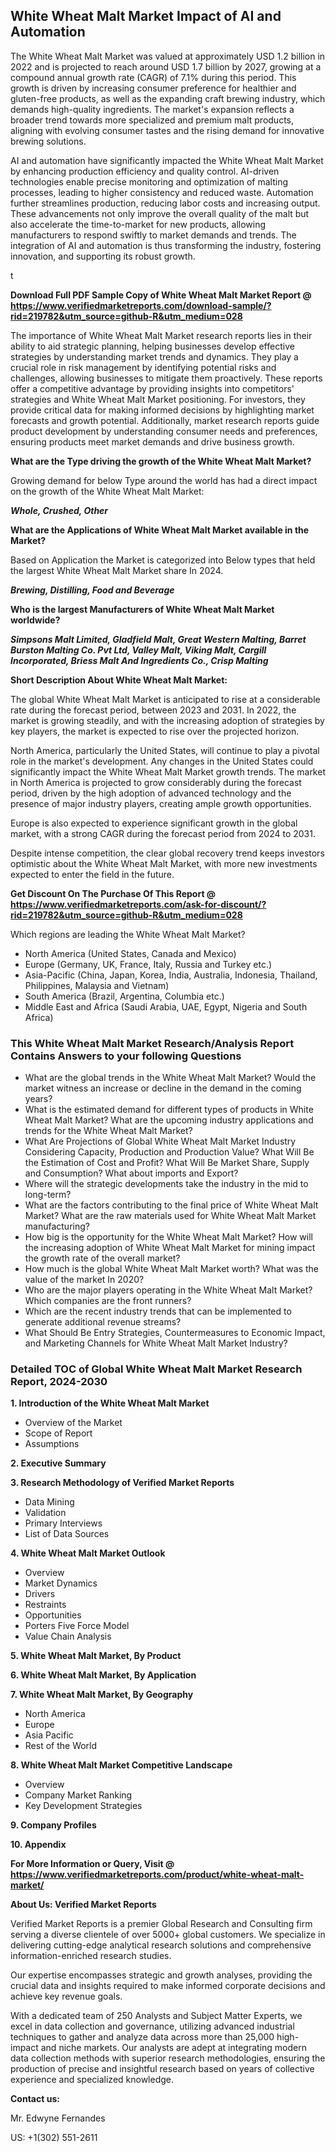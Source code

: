 <h2>White Wheat Malt Market Impact of AI and Automation</h2><p>The White Wheat Malt Market was valued at approximately USD 1.2 billion in 2022 and is projected to reach around USD 1.7 billion by 2027, growing at a compound annual growth rate (CAGR) of 7.1% during this period. This growth is driven by increasing consumer preference for healthier and gluten-free products, as well as the expanding craft brewing industry, which demands high-quality ingredients. The market's expansion reflects a broader trend towards more specialized and premium malt products, aligning with evolving consumer tastes and the rising demand for innovative brewing solutions.</p><p>AI and automation have significantly impacted the White Wheat Malt Market by enhancing production efficiency and quality control. AI-driven technologies enable precise monitoring and optimization of malting processes, leading to higher consistency and reduced waste. Automation further streamlines production, reducing labor costs and increasing output. These advancements not only improve the overall quality of the malt but also accelerate the time-to-market for new products, allowing manufacturers to respond swiftly to market demands and trends. The integration of AI and automation is thus transforming the industry, fostering innovation, and supporting its robust growth.</p>t</p><p id="" class=""><strong>Download Full PDF Sample Copy of White Wheat Malt Market Report @ <a href="https://www.verifiedmarketreports.com/download-sample/?rid=219782&utm_source=github-R&utm_medium=028" target="_blank">https://www.verifiedmarketreports.com/download-sample/?rid=219782&utm_source=github-R&utm_medium=028</a></strong></p><p>The importance of&nbsp;White Wheat Malt Market research reports lies in their ability to aid strategic planning, helping businesses develop effective strategies by understanding market trends and dynamics. They play a crucial role in risk management by identifying potential risks and challenges, allowing businesses to mitigate them proactively. These reports offer a competitive advantage by providing insights into competitors' strategies and White Wheat Malt Market positioning. For investors, they provide critical data for making informed decisions by highlighting market forecasts and growth potential. Additionally, market research reports guide product development by understanding consumer needs and preferences, ensuring products meet market demands and drive business growth.</p><p><strong>What are the&nbsp;Type driving the growth of the White Wheat Malt Market?</strong></p><p id="" class="">Growing demand for below Type around the world has had a direct impact on the growth of the White Wheat Malt Market:</p><em><strong>Whole, Crushed, Other</strong></em></p><strong>What are the&nbsp;Applications&nbsp;of White Wheat Malt Market available in the Market?</strong></p><p id="" class="">Based on Application the Market is categorized into Below types that held the largest White Wheat Malt Market share In 2024.</p><em><strong>Brewing, Distilling, Food and Beverage</strong></em></p><strong>Who is the largest Manufacturers of White Wheat Malt Market worldwide?</strong></p><p><em><strong>Simpsons Malt Limited, Gladfield Malt, Great Western Malting, Barret Burston Malting Co. Pvt Ltd, Valley Malt, Viking Malt, Cargill Incorporated, Briess Malt And Ingredients Co., Crisp Malting</strong></em></p><p id="" class=""><strong>Short Description About White Wheat Malt Market:</strong></p><p>The global White Wheat Malt Market is anticipated to rise at a considerable rate during the forecast period, between 2023 and 2031. In 2022, the market is growing steadily, and with the increasing adoption of strategies by key players, the market is expected to rise over the projected horizon.</p><p>North America, particularly the United States, will continue to play a pivotal role in the market's development. Any changes in the United States could significantly impact the White Wheat Malt Market growth trends. The market in North America is projected to grow considerably during the forecast period, driven by the high adoption of advanced technology and the presence of major industry players, creating ample growth opportunities.</p><p>Europe is also expected to experience significant growth in the global market, with a strong CAGR during the forecast period from 2024 to 2031.</p><p>Despite intense competition, the clear global recovery trend keeps investors optimistic about the White Wheat Malt Market, with more new investments expected to enter the field in the future.</p><p id="" class=""><strong>Get Discount On The Purchase Of This Report @ <a href="https://www.verifiedmarketreports.com/ask-for-discount/?rid=219782&utm_source=github-R&utm_medium=028" target="_blank">https://www.verifiedmarketreports.com/ask-for-discount/?rid=219782&utm_source=github-R&utm_medium=028</a></strong></p>Which regions are leading the White Wheat Malt Market?</p><ul><li>North America (United States, Canada and Mexico)</li><li>Europe (Germany, UK, France, Italy, Russia and Turkey etc.)</li><li>Asia-Pacific (China, Japan, Korea, India, Australia, Indonesia, Thailand, Philippines, Malaysia and Vietnam)</li><li>South America (Brazil, Argentina, Columbia etc.)</li><li>Middle East and Africa (Saudi Arabia, UAE, Egypt, Nigeria and South Africa)</li></ul><h3 id="" class="">This White Wheat Malt Market Research/Analysis Report Contains Answers to your following Questions</h3><ul><li>What are the global trends in the White Wheat Malt Market? Would the market witness an increase or decline in the demand in the coming years?</li><li>What is the estimated demand for different types of products in White Wheat Malt Market? What are the upcoming industry applications and trends for the White Wheat Malt Market?</li><li>What Are Projections of Global White Wheat Malt Market Industry Considering Capacity, Production and Production Value? What Will Be the Estimation of Cost and Profit? What Will Be Market Share, Supply and Consumption? What about imports and Export?</li><li>Where will the strategic developments take the industry in the mid to long-term?</li><li>What are the factors contributing to the final price of White Wheat Malt Market? What are the raw materials used for White Wheat Malt Market manufacturing?</li><li>How big is the opportunity for the White Wheat Malt Market? How will the increasing adoption of White Wheat Malt Market for mining impact the growth rate of the overall market?</li><li>How much is the global White Wheat Malt Market worth? What was the value of the market In 2020?</li><li>Who are the major players operating in the White Wheat Malt Market? Which companies are the front runners?</li><li>Which are the recent industry trends that can be implemented to generate additional revenue streams?</li><li>What Should Be Entry Strategies, Countermeasures to Economic Impact, and Marketing Channels for White Wheat Malt Market Industry?</li></ul><h3 id="" class="">Detailed TOC of Global White Wheat Malt Market Research Report, 2024-2030</h3><p id="" class=""><strong>1. Introduction of the White Wheat Malt Market</strong></p><ul><li>Overview of the Market</li><li>Scope of Report</li><li>Assumptions</li></ul><p id="" class=""><strong>2. Executive Summary</strong></p><p id="" class=""><strong>3. Research Methodology of Verified Market Reports</strong></p><ul><li>Data Mining</li><li>Validation</li><li>Primary Interviews</li><li>List of Data Sources</li></ul><p id="" class=""><strong>4. White Wheat Malt Market Outlook</strong></p><ul><li>Overview</li><li>Market Dynamics</li><li>Drivers</li><li>Restraints</li><li>Opportunities</li><li>Porters Five Force Model</li><li>Value Chain Analysis</li></ul><p id="" class=""><strong>5. White Wheat Malt Market, By Product</strong></p><p id="" class=""><strong>6. White Wheat Malt Market, By Application</strong></p><p id="" class=""><strong>7. White Wheat Malt Market, By Geography</strong></p><ul><li>North America</li><li>Europe</li><li>Asia Pacific</li><li>Rest of the World</li></ul><p id="" class=""><strong>8. White Wheat Malt Market Competitive Landscape</strong></p><ul><li>Overview</li><li>Company Market Ranking</li><li>Key Development Strategies</li></ul><p id="" class=""><strong>9. Company Profiles</strong></p><p id="" class=""><strong>10. Appendix</strong></p><p id="" class=""><strong>For More Information or Query, Visit @ <a href="https://www.verifiedmarketreports.com/product/white-wheat-malt-market/" target="_blank">https://www.verifiedmarketreports.com/product/white-wheat-malt-market/</a></strong></p><p id="" class=""><strong>About Us: Verified Market Reports</strong></p><p id="" class="">Verified Market Reports is a premier Global Research and Consulting firm serving a diverse clientele of over 5000+ global customers. We specialize in delivering cutting-edge analytical research solutions and comprehensive information-enriched research studies.</p><p id="" class="">Our expertise encompasses strategic and growth analyses, providing the crucial data and insights required to make informed corporate decisions and achieve key revenue goals.</p><p id="" class="">With a dedicated team of 250 Analysts and Subject Matter Experts, we excel in data collection and governance, utilizing advanced industrial techniques to gather and analyze data across more than 25,000 high-impact and niche markets. Our analysts are adept at integrating modern data collection methods with superior research methodologies, ensuring the production of precise and insightful research based on years of collective experience and specialized knowledge.</p><p id="" class=""><strong>Contact us:</strong></p><p id="" class="">Mr. Edwyne Fernandes</p><p id="" class="">US: +1(302) 551-2611</p>